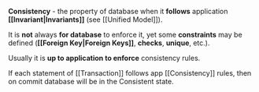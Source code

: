**Consistency** - the property of database when it **follows** application **[[Invariant|Invariants]]** (see [[Unified Model]]).

It is **not** always **for database** to enforce it, yet some **constraints** may be defined (**[[Foreign Key|Foreign Keys]]**, **checks**, **unique**, etc.). 

Usually it is **up to application to enforce** consistency rules.

If each statement of [[Transaction]] follows app [[Consistency]] rules, then on commit database will be in the Consistent state.
